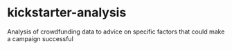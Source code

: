 # kickstarter-analysis
Analysis of crowdfunding data to advice on specific factors that could make a campaign successful
